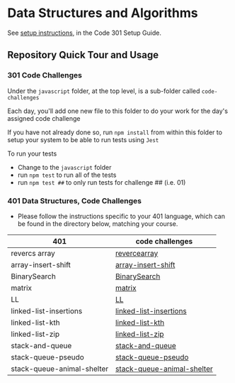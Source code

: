# Data Structures and Algorithms

See [setup instructions](https://codefellows.github.io/setup-guide/code-301/3-code-challenges), in the Code 301 Setup Guide.

## Repository Quick Tour and Usage

### 301 Code Challenges

Under the `javascript` folder, at the top level, is a sub-folder called `code-challenges`

Each day, you'll add one new file to this folder to do your work for the day's assigned code challenge

If you have not already done so, run `npm install` from within this folder to setup your system to be able to run tests using `Jest`

To run your tests

- Change to the `javascript` folder
- run `npm test` to run all of the tests
- run `npm test ##` to only run tests for challenge ## (i.e. 01)

### 401 Data Structures, Code Challenges

- Please follow the instructions specific to your 401 language, which can be found in the directory below, matching your course.

| 401| code challenges |
| ----------- | ----------- |
| revercs array | [revercearray](./401challennging/array-reverse/README.md) |
|array-insert-shift | [array-insert-shift](./401challennging/array-insert-shift/README.md)|
|BinarySearch| [BinarySearch](./401challennging/BinarySearch/code3.md)|
|matrix| [matrix](./401challennging/Matrix/code4.md)|
|LL| [LL](./401challennging/linked-list/LL.md)|
|linked-list-insertions| [linked-list-insertions](./401challennging/linked-list-insertions/README.md)|
|linked-list-kth| [linked-list-kth](./401challennging/linked-list-kth/README.md)|
|linked-list-zip| [linked-list-zip](./401challennging/linked-list-zip/README.md)|
|stack-and-queue| [stack-and-queue](./401challennging/stack-and-queue/README.md)|
|stack-queue-pseudo| [stack-queue-pseudo](./401challennging/stack-queue-pseudo/README.md)|
|stack-queue-animal-shelter| [stack-queue-animal-shelter](./401challennging/stack-queue-animal-shelter/README.md)|
